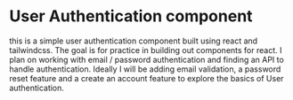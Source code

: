 # User Authentication component
this is a simple user authentication component built using react and tailwindcss. The goal is for practice in building out components for react. I plan on working with email / password authentication and finding an API to handle authentication. Ideally I will be adding email validation, a password reset feature and a create an account feature to explore the basics of User authentication. 
